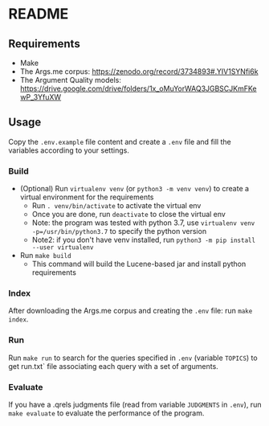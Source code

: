 # README #

## Requirements
- Make
- The Args.me corpus: https://zenodo.org/record/3734893#.YIV1SYNfi6k
- The Argument Quality models: https://drive.google.com/drive/folders/1x_oMuYorWAQ3JGBSCJKmFKewP_3YfuXW

## Usage

Copy the `.env.example` file content and create a `.env` file and fill the variables according to your settings.

### Build
- (Optional) Run `virtualenv venv` (or `python3 -m venv venv`) to create a virtual environment for the requirements 
    - Run `. venv/bin/activate` to activate the virtual env
    - Once you are done, run `deactivate` to close the virtual env
    - Note: the program was tested with python 3.7, use `virtualenv venv -p=/usr/bin/python3.7` to specify the python version
    - Note2: if you don't have venv installed, run `python3 -m pip install --user virtualenv`
- Run `make build`
  - This command will build the Lucene-based jar and install python requirements

### Index
After downloading the Args.me corpus and creating the `.env` file: run `make index`.

### Run
Run `make run` to search for the queries specified in `.env` (variable `TOPICS`) to get run.txt` file associating each query with a set of arguments.

### Evaluate
If you have a .qrels judgments file (read from variable `JUDGMENTS` in `.env`), run `make evaluate` to evaluate the performance of the program. 
